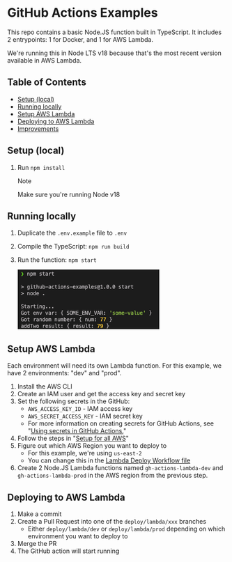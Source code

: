 # GitHub Actions Examples

This repo contains a basic Node.JS function built in TypeScript. It includes 2
entrypoints: 1 for Docker, and 1 for AWS Lambda.

We're running this in Node LTS v18 because that's the most recent version
available in AWS Lambda.

## Table of Contents

- [Setup (local)](#setup-local)
- [Running locally](#running-locally)
- [Setup AWS Lambda](#setup-aws-lambda)
- [Deploying to AWS Lambda](#deploying-to-aws-lambda)
- [Improvements](#improvements)

## Setup (local)

1. Run `npm install`
    > [!NOTE]
    > Make sure you're running Node v18

## Running locally

1. Duplicate the `.env.example` file to `.env`
1. Compile the TypeScript: `npm run build`
1. Run the function: `npm start`

    ![npm start example](assets/npm-start.png)

## Setup AWS Lambda

Each environment will need its own Lambda function. For this example, we
have 2 environments: "dev" and "prod".

1. Install the AWS CLI
1. Create an IAM user and get the access key and secret key
1. Set the following secrets in the GitHub:
    - `AWS_ACCESS_KEY_ID` - IAM access key
    - `AWS_SECRET_ACCESS_KEY` - IAM secret key
    - For more information on creating secrets for GitHub Actions, see "[Using secrets in GitHub Actions.](https://docs.github.com/en/actions/security-guides/using-secrets-in-github-actions#creating-secrets-for-a-repository)"
1. Follow the steps in "[Setup for all AWS](#setup-for-all-aws)"
1. Figure out which AWS Region you want to deploy to
    - For this example, we're using `us-east-2`
    - You can change this in the
    [Lambda Deploy Workflow file](`.github/workflows/deploy-lambda.yml`)
1. Create 2 Node.JS Lambda functions named `gh-actions-lambda-dev` and
`gh-actions-lambda-prod` in the AWS region from the previous step.

## Deploying to AWS Lambda

1. Make a commit
1. Create a Pull Request into one of the `deploy/lambda/xxx` branches
    - Either `deploy/lambda/dev` or `deploy/lambda/prod` depending on which
    environment you want to deploy to
1. Merge the PR
1. The GitHub action will start running
